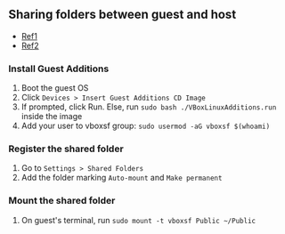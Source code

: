 ---
---

## Sharing folders between guest and host

- [Ref1](http://www.tomshardware.com/faq/id-1957309/install-virtualbox-guest-additions-linux-mint.html)
- [Ref2](https://www.techrepublic.com/article/how-to-share-folders-between-guest-and-host-in-virtualbox/)

### Install Guest Additions

1. Boot the guest OS
2. Click `Devices > Insert Guest Additions CD Image`
3. If prompted, click Run. Else, run `sudo bash ./VBoxLinuxAdditions.run` inside the image
4. Add your user to vboxsf group: `sudo usermod -aG vboxsf $(whoami)`

### Register the shared folder

1. Go to `Settings > Shared Folders`
2. Add the folder marking `Auto-mount` and `Make permanent`

### Mount the shared folder

1. On guest's terminal, run `sudo mount -t vboxsf Public ~/Public`
